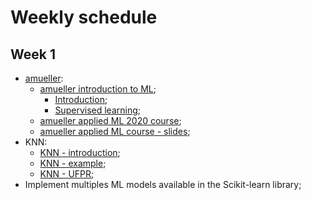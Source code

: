 # Weekly schedule

## Week 1
- [amueller](https://github.com/amueller):
    - [amueller introduction to ML](https://github.com/amueller/introduction_to_ml_with_python);
      - [Introduction](https://github.com/amueller/introduction_to_ml_with_python/blob/master/01-introduction.ipynb);
      - [Supervised learning](https://github.com/amueller/introduction_to_ml_with_python/blob/master/02-supervised-learning.ipynb);
  - [amueller applied ML 2020 course](https://www.youtube.com/playlist?list=PL_pVmAaAnxIRnSw6wiCpSvshFyCREZmlM);
  - [amueller applied ML course - slides](https://amueller.github.io/COMS4995-s20/slides/aml-01-introduction/#1);
- KNN:
  - [KNN - introduction](https://www.youtube.com/watch?v=gJK4fmCvcWY);
  - [KNN - example](https://www.youtube.com/watch?v=zvmbB3315Ko);
  - [KNN - UFPR](https://www.inf.ufpr.br/dagoncalves/IA05.pdf);
- Implement multiples ML models available in the Scikit-learn library;
